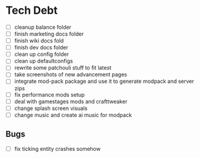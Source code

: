 # Tech Debt

- [ ] cleanup balance folder
- [ ] finish marketing docs folder
- [ ] finish wiki docs fold
- [ ] finish dev docs folder
- [ ] clean up config folder
- [ ] clean up defaultconfigs
- [ ] rewrite some patchouli stuff to fit latest
- [ ] take screenshots of new advancement pages
- [ ] integrate mod-pack package and use it to generate modpack and server zips
- [ ] fix performance mods setup
- [ ] deal with gamestages mods and crafttweaker
- [ ] change splash screen visuals
- [ ] change music and create ai music for modpack

## Bugs

- [ ] fix ticking entity crashes somehow
